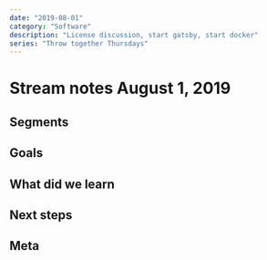 ```yaml
---
date: "2019-08-01"
category: "Software"
description: "License discussion, start gatsby, start docker"
series: "Throw together Thursdays"
---
```


# Stream notes August 1, 2019

## Segments

## Goals

## What did we learn

## Next steps

## Meta
